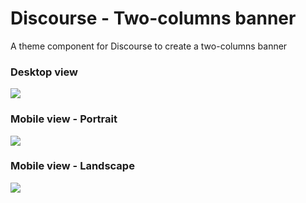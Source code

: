 # Discourse - Two-columns banner
A theme component for Discourse to create a two-columns banner

### Desktop view
<img src="https://meta-s3-cdn.freetls.fastly.net/original/3X/8/2/82523f32d037c249383e72d260fb59482986e157.png">

### Mobile view - Portrait
<img src="https://meta-s3-cdn.freetls.fastly.net/original/3X/1/e/1ecd5a4a3588e86f4dafb25380c88c93020e52e7.gif">

### Mobile view - Landscape
<img src="https://meta-s3-cdn.freetls.fastly.net/original/3X/0/4/04669d58b8687125805ef350bf9624d7e63e706b.gif">
